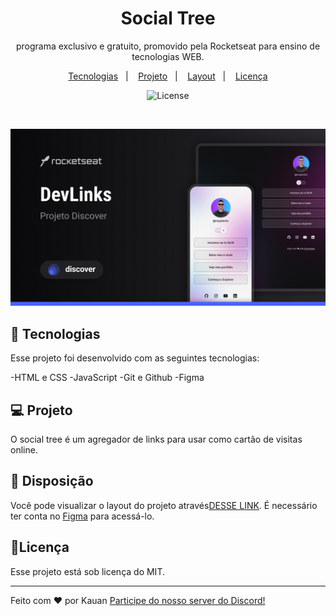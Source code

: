 <h1 align="center"> Social Tree </h1>

<p align="center">
programa exclusivo e gratuito, promovido pela Rocketseat para ensino de tecnologias WEB.
</p>

<p align="center">
  <a href="#-tecnologias">Tecnologias</a>&nbsp&nbsp&nbsp;|&nbsp&nbsp&nbsp;
  <a href="#-projeto">Projeto</a>&nbsp&nbsp&nbsp;|&nbsp&nbsp&nbsp;
  <a href="#-layout">Layout</a>&nbsp&nbsp&nbsp;|&nbsp&nbsp&nbsp;
  <a href="#memo-licença">Licença</a>
</p>

<p align="center">
  <img alt="License" src="https://img.shields.io/static/v1?label=license&message=MIT&color=49AA26&labelColor=000000">
</p>

<br>

<p align="center">
  <img alt="projeto DevLinks" src=".github/preview.jpg" largura="100%">
</p>

## 🚀 Tecnologias

Esse projeto foi desenvolvido com as seguintes tecnologias:

-HTML e CSS
-JavaScript
-Git e Github
-Figma

## 💻 Projeto

O social tree é um agregador de links para usar como cartão de visitas online.

## 🔖 Disposição

Você pode visualizar o layout do projeto através[DESSE LINK](https://www.figma.com/community/file/1187422022288947321). É necessário ter conta no [Figma](https://figma.com) para acessá-lo.

## :memo:Licença

Esse projeto está sob licença do MIT.

---

Feito com ♥ por Kauan [Participe do nosso server do Discord!](https://discord.gg/7zVDmxTSTG)
